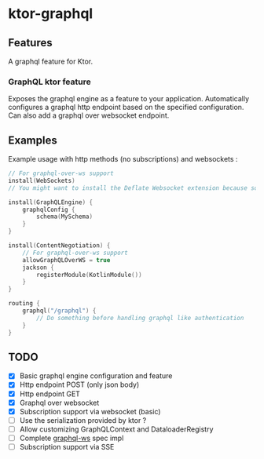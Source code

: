 # ktor-graphql

## Features

A graphql feature for Ktor.

### GraphQL ktor feature

Exposes the graphql engine as a feature to your application. Automatically configures a graphql http endpoint based on
the specified configuration. Can also add a graphql over websocket endpoint.

## Examples

Example usage with http methods (no subscriptions) and websockets :

```kotlin
// For graphql-over-ws support
install(WebSockets)
// You might want to install the Deflate Websocket extension because some client libraries use it by default

install(GraphQLEngine) {
    graphqlConfig {
        schema(MySchema)
    }
}

install(ContentNegotiation) {
    // For graphql-over-ws support
    allowGraphQLOverWS = true
    jackson {
        registerModule(KotlinModule())
    }
}

routing {
    graphql("/graphql") {
        // Do something before handling graphql like authentication
    }
}
```

## TODO

- [x] Basic graphql engine configuration and feature
- [x] Http endpoint POST (only json body)
- [x] Http endpoint GET
- [x] Graphql over websocket
- [x] Subscription support via websocket (basic)
- [ ] Use the serialization provided by ktor ? 
- [ ] Allow customizing GraphQLContext and DataloaderRegistry
- [ ] Complete [graphql-ws](https://github.com/enisdenjo/graphql-ws/blob/master/PROTOCOL.md) spec impl
- [ ] Subscription support via SSE
